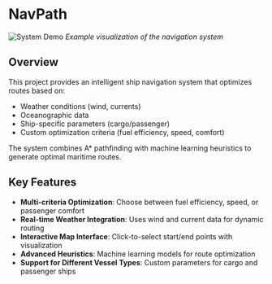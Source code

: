 # NavPath

![System Demo](demo.gif) *Example visualization of the navigation system*

## Overview
This project provides an intelligent ship navigation system that optimizes routes based on:
- Weather conditions (wind, currents)
- Oceanographic data
- Ship-specific parameters (cargo/passenger)
- Custom optimization criteria (fuel efficiency, speed, comfort)

The system combines A* pathfinding with machine learning heuristics to generate optimal maritime routes.

## Key Features
- **Multi-criteria Optimization**: Choose between fuel efficiency, speed, or passenger comfort
- **Real-time Weather Integration**: Uses wind and current data for dynamic routing
- **Interactive Map Interface**: Click-to-select start/end points with visualization
- **Advanced Heuristics**: Machine learning models for route optimization
- **Support for Different Vessel Types**: Custom parameters for cargo and passenger ships
